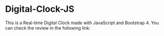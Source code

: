 # Digital-Clock-JS
This is a Real-time Digital Clock made with JavaScript and Bootstrap 4. You can check the review in the following link:
